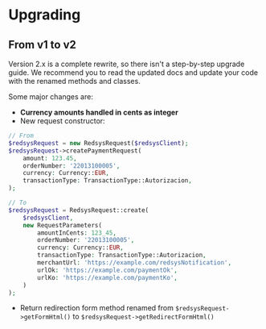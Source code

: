 # Upgrading

## From v1 to v2

Version 2.x is a complete rewrite, so there isn't a step-by-step upgrade guide. We recommend you to read the updated docs
and update your code with the renamed methods and classes.

Some major changes are:

- **Currency amounts handled in cents as integer**
- New request constructor:
```php
// From
$redsysRequest = new RedsysRequest($redsysClient);
$redsysRequest->createPaymentRequest(
    amount: 123.45,
    orderNumber: '22013100005',
    currency: Currency::EUR,
    transactionType: TransactionType::Autorizacion,
);

// To
$redsysRequest = RedsysRequest::create(
    $redsysClient,
    new RequestParameters(
        amountInCents: 123_45,
        orderNumber: '22013100005',
        currency: Currency::EUR,
        transactionType: TransactionType::Autorizacion,
        merchantUrl: 'https://example.com/redsysNotification',
        urlOk: 'https://example.com/paymentOk',
        urlKo: 'https://example.com/paymentKo',
    )
);
```
- Return redirection form method renamed from `$redsysRequest->getFormHtml()` to `$redsysRequest->getRedirectFormHtml()`


